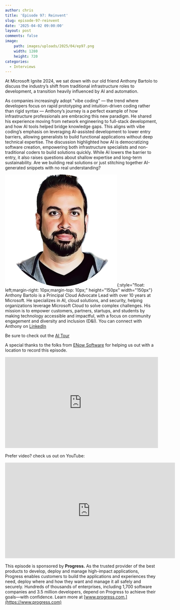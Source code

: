 ```yaml
---
author: chris
title: 'Episode 97: Reinvent'
slug: episode-97-reinvent
date: '2025-04-02 09:00:00'
layout: post
comments: false
image:
    path: images/uploads/2025/04/ep97.png
    width: 1280
    height: 720
categories:
  - Interviews
---
```

At Microsoft Ignite 2024, we sat down with our old friend Anthony Bartolo to discuss the industry’s shift from traditional infrastructure roles to development, a transition heavily influenced by AI and automation.

As companies increasingly adopt "vibe coding" — the trend where developers focus on rapid prototyping and intuition-driven coding rather than rigid syntax — Anthony’s journey is a perfect example of how infrastructure professionals are embracing this new paradigm. He shared his experience moving from network engineering to full-stack development, and how AI tools helped bridge knowledge gaps. This aligns with vibe coding’s emphasis on leveraging AI-assisted development to lower entry barriers, allowing generalists to build functional applications without deep technical expertise. The discussion highlighted how AI is democratizing software creation, empowering both infrastructure specialists and non-traditional coders to build solutions quickly. While AI lowers the barrier to entry, it also raises questions about shallow expertise and long-term sustainability. Are we building real solutions or just stitching together AI-generated snippets with no real understanding?

![Anthony](/images/uploads/2025/04/anthony.png){:style="float: left;margin-right: 10px;margin-top: 10px;" height="150px" width="150px"} Anthony Bartolo is a Principal Cloud Advocate Lead with over 10 years at Microsoft. He specializes in AI, cloud solutions, and security, helping organizations leverage Microsoft Cloud to solve complex challenges. His mission is to empower customers, partners, startups, and students by making technology accessible and impactful, with a focus on community engagement and diversity and inclusion (D&I). You can connect with Anthony on [LinkedIn](https://www.linkedin.com/in/wirelesslife/)

Be sure to check out the [AI Tour](https://aitour.microsoft.com)

A special thanks to the folks from [ENow Software](https://www.enowsoftware.com) for helping us out with a location to record this episode.

<p><iframe width="100%" height="300" scrolling="no" frameborder="no" allow="autoplay" src="https://w.soundcloud.com/player/?url=https%3A//api.soundcloud.com/tracks/2069498596&color=%23ff5500&auto_play=false&hide_related=false&show_comments=true&show_user=true&show_reposts=false&show_teaser=true&visual=true"></iframe></p>

Prefer video? check us out on YouTube:

<p><iframe width="560" height="315" src="https://www.youtube.com/embed/s5S5NAHI3i8?si=cHzFj4lkTca0gBo2" title="YouTube video player" frameborder="0" allow="accelerometer; autoplay; clipboard-write; encrypted-media; gyroscope; picture-in-picture; web-share" referrerpolicy="strict-origin-when-cross-origin" allowfullscreen></iframe></p>

This episode is sponsored by **Progress.** As the trusted provider of the best products to develop, deploy and manage high-impact applications, Progress enables customers to build the applications and experiences they need, deploy where and how they want and manage it all safely and securely. Hundreds of thousands of enterprises, including 1,700 software companies and 3.5 million developers, depend on Progress to achieve their goals—with confidence. Learn more at [www.progress.com.](https://www.progress.com)
